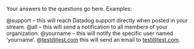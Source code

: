 Your answers to the questions go here.
Examples:

@support – this will reach Datadog support directly when posted in your stream.
@all – this will send a notification to all members of your organization.
@yourname – this will notify the specific user named ‘yourname’.
@test@test.com this will send an email to test@test.com.
